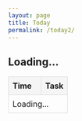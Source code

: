 ```yaml
---
layout: page
title: Today
permalink: /today2/
---
```

<h2 id="current-date">Loading...</h2>
<table class="schedule-table">
  <thead>
    <tr>
      <th style="width: 50px">Time</th>
      <th>Task</th>
    </tr>
  </thead>
  <tbody id="schedule-body">
    <tr>
      <td colspan="2">Loading...</td>
    </tr>
  </tbody>
</table>

<style>
.schedule-table {
  width: 100%;
  border-collapse: collapse;
  margin: 1em 0;
}
.schedule-table th,
.schedule-table td {
  padding: 8px;
  border: 1px solid #ddd;
  text-align: left;
}
.schedule-table th {
  background-color: #f5f5f5;
}
.current-time-row {
  background-color: #fff3cd;
}
</style>

<script>
document.addEventListener('DOMContentLoaded', function() {
  const siteData = {{ site.data | jsonify }};
  
  function getPacificTime() {
    return new Date().toLocaleString("en-US", {timeZone: "America/Los_Angeles"});
  }
  
  function isCurrentTimeSlot(taskTime, nextTaskTime) {
    const now = new Date(getPacificTime());
    const currentHourMinute = now.getHours() * 60 + now.getMinutes();
    
    const [taskHours, taskMinutes] = taskTime.split(':').map(Number);
    const taskTotalMinutes = taskHours * 60 + taskMinutes;
    
    let nextTaskTotalMinutes = 24 * 60; // Default to end of day
    if (nextTaskTime) {
      const [nextHours, nextMinutes] = nextTaskTime.split(':').map(Number);
      nextTaskTotalMinutes = nextHours * 60 + nextMinutes;
    }
    
    return currentHourMinute >= taskTotalMinutes && currentHourMinute < nextTaskTotalMinutes;
  }
  
  function updateTimeElements() {
    const pacificTime = new Date(getPacificTime());
    const currentDate = pacificTime.toLocaleString('en-US', { month: '2-digit', day: '2-digit' }).replace('/', '-');
    const currentDay = pacificTime.toLocaleString('en-US', { weekday: 'long' }).toLowerCase();
    
    document.getElementById('current-date').textContent = pacificTime.toLocaleString('en-US', { 
      weekday: 'long', 
      year: 'numeric', 
      month: 'long', 
      day: 'numeric' 
    });

    const scheduleBody = document.getElementById('schedule-body');
    scheduleBody.innerHTML = '';
    
    // Get the day's tasks from quotidie2
    const todaysTasks = siteData.quotidie2[currentDay];
    console.log('Current day:', currentDay);
    console.log('Today\'s tasks:', todaysTasks);
    
    if (todaysTasks) {
      // Sort tasks by time
      const sortedTasks = todaysTasks.sort((a, b) => {
        const timeA = a.time || '23:59';
        const timeB = b.time || '23:59';
        return timeA.localeCompare(timeB);
      });
      
      sortedTasks.forEach((taskObj, index) => {
        const row = document.createElement('tr');
        let taskHtml = taskObj.task;
        
        // Check if this is the current time slot
        const nextTask = sortedTasks[index + 1];
        if (taskObj.time && isCurrentTimeSlot(taskObj.time, nextTask?.time)) {
          row.classList.add('current-time-row');
        }
        
        // Check if READINGS is anywhere in the task string
        if (taskHtml.includes('READINGS')) {
          const usccbDate = pacificTime.toLocaleString('en-US', { month: '2-digit', day: '2-digit', year: '2-digit' }).replace(/\//g, '');
          const usccbLink = `https://bible.usccb.org/bible/readings/${usccbDate}.cfm`;
          // Replace READINGS with the formatted link
          taskHtml = taskHtml.replace('READINGS', `<a href="${usccbLink}" target="_blank">today's readings</a>`);
        }
        
        row.innerHTML = `
          <td>${taskObj.time || ''}</td>
          <td>${taskHtml}</td>
        `;
        scheduleBody.appendChild(row);
      });
    }

   
    const feastContainer = document.getElementById('feast-container');
    const feast = siteData.feast_days.find(e => e.date === currentDate);
    feastContainer.innerHTML = feast ? `<span class="muted small">🕯️ ${feast.feast}</span>` : '';

    const eventContainer = document.getElementById('event-container');
    const event = siteData.daily_events.find(e => e.date === currentDate);
    eventContainer.innerHTML = event ? `<span class="muted small">📆 ${event.event}</span>` : '';
    
    const birthdayContainer = document.getElementById('birthday-container');
    const birthday = siteData.bdays.find(b => b.date === currentDate);
    birthdayContainer.innerHTML = birthday ? `<span class="muted small">🎈 ${birthday.bday}</span>` : '';
    
    const songContainer = document.getElementById('song-container');
    const dailysong = siteData.daily_song.find(s => s.date === currentDate);
    if (dailysong) {
      const baseUrl = "https://music.youtube.com/watch?v=";
      songContainer.innerHTML = `<span class="muted small">📻 </span><a class="muted small" href="${baseUrl}${dailysong.songId}" target="_blank">${dailysong.track}</a>`;
    } else {
      songContainer.innerHTML = '';
    }
  }

  updateTimeElements();
  setInterval(updateTimeElements, 60000);
});
</script>

<span id="event-container"></span><br>
<span id="feast-container"></span><br>
<span id="birthday-container"></span><br>
<span id="song-container"></span></span>
